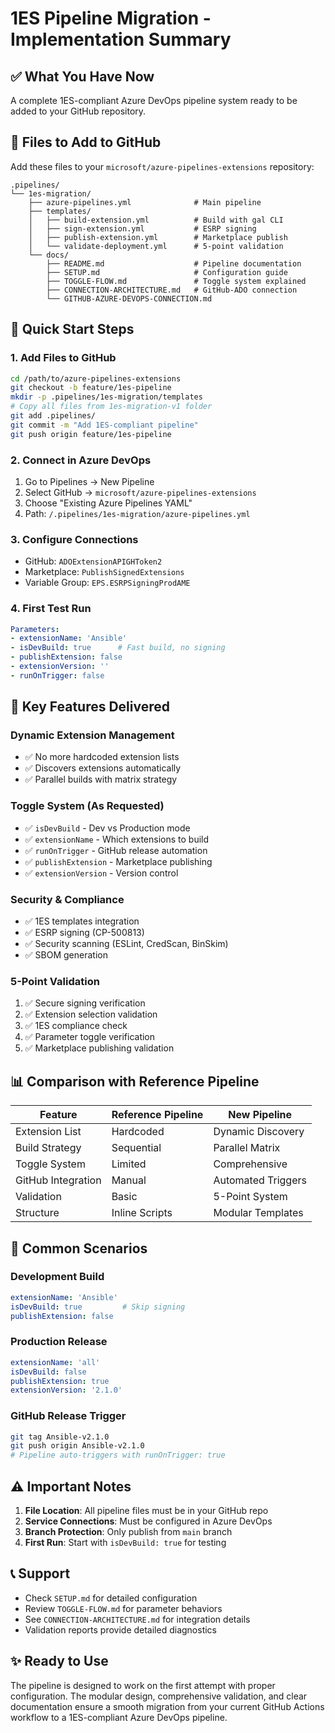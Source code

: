 # 1ES Pipeline Migration - Implementation Summary

## ✅ What You Have Now

A complete 1ES-compliant Azure DevOps pipeline system ready to be added to your GitHub repository.

## 📁 Files to Add to GitHub

Add these files to your `microsoft/azure-pipelines-extensions` repository:

```
.pipelines/
└── 1es-migration/
    ├── azure-pipelines.yml              # Main pipeline
    ├── templates/
    │   ├── build-extension.yml          # Build with gal CLI
    │   ├── sign-extension.yml           # ESRP signing
    │   ├── publish-extension.yml        # Marketplace publish
    │   └── validate-deployment.yml      # 5-point validation
    └── docs/
        ├── README.md                    # Pipeline documentation
        ├── SETUP.md                     # Configuration guide
        ├── TOGGLE-FLOW.md               # Toggle system explained
        ├── CONNECTION-ARCHITECTURE.md   # GitHub-ADO connection
        └── GITHUB-AZURE-DEVOPS-CONNECTION.md
```

## 🚀 Quick Start Steps

### 1. Add Files to GitHub
```bash
cd /path/to/azure-pipelines-extensions
git checkout -b feature/1es-pipeline
mkdir -p .pipelines/1es-migration/templates
# Copy all files from 1es-migration-v1 folder
git add .pipelines/
git commit -m "Add 1ES-compliant pipeline"
git push origin feature/1es-pipeline
```

### 2. Connect in Azure DevOps
1. Go to Pipelines → New Pipeline
2. Select GitHub → `microsoft/azure-pipelines-extensions`
3. Choose "Existing Azure Pipelines YAML"
4. Path: `/.pipelines/1es-migration/azure-pipelines.yml`

### 3. Configure Connections
- GitHub: `ADOExtensionAPIGHToken2`
- Marketplace: `PublishSignedExtensions`
- Variable Group: `EPS.ESRPSigningProdAME`

### 4. First Test Run
```yaml
Parameters:
- extensionName: 'Ansible'
- isDevBuild: true      # Fast build, no signing
- publishExtension: false
- extensionVersion: ''
- runOnTrigger: false
```

## 🎯 Key Features Delivered

### Dynamic Extension Management
- ✅ No more hardcoded extension lists
- ✅ Discovers extensions automatically
- ✅ Parallel builds with matrix strategy

### Toggle System (As Requested)
- ✅ `isDevBuild` - Dev vs Production mode
- ✅ `extensionName` - Which extensions to build
- ✅ `runOnTrigger` - GitHub release automation
- ✅ `publishExtension` - Marketplace publishing
- ✅ `extensionVersion` - Version control

### Security & Compliance
- ✅ 1ES templates integration
- ✅ ESRP signing (CP-500813)
- ✅ Security scanning (ESLint, CredScan, BinSkim)
- ✅ SBOM generation

### 5-Point Validation
1. ✅ Secure signing verification
2. ✅ Extension selection validation
3. ✅ 1ES compliance check
4. ✅ Parameter toggle verification
5. ✅ Marketplace publishing validation

## 📊 Comparison with Reference Pipeline

| Feature | Reference Pipeline | New Pipeline |
|---------|-------------------|--------------|
| Extension List | Hardcoded | Dynamic Discovery |
| Build Strategy | Sequential | Parallel Matrix |
| Toggle System | Limited | Comprehensive |
| GitHub Integration | Manual | Automated Triggers |
| Validation | Basic | 5-Point System |
| Structure | Inline Scripts | Modular Templates |

## 🔧 Common Scenarios

### Development Build
```yaml
extensionName: 'Ansible'
isDevBuild: true         # Skip signing
publishExtension: false
```

### Production Release
```yaml
extensionName: 'all'
isDevBuild: false
publishExtension: true
extensionVersion: '2.1.0'
```

### GitHub Release Trigger
```bash
git tag Ansible-v2.1.0
git push origin Ansible-v2.1.0
# Pipeline auto-triggers with runOnTrigger: true
```

## ⚠️ Important Notes

1. **File Location**: All pipeline files must be in your GitHub repo
2. **Service Connections**: Must be configured in Azure DevOps
3. **Branch Protection**: Only publish from `main` branch
4. **First Run**: Start with `isDevBuild: true` for testing

## 📞 Support

- Check `SETUP.md` for detailed configuration
- Review `TOGGLE-FLOW.md` for parameter behaviors
- See `CONNECTION-ARCHITECTURE.md` for integration details
- Validation reports provide detailed diagnostics

## ✨ Ready to Use

The pipeline is designed to work on the first attempt with proper configuration. The modular design, comprehensive validation, and clear documentation ensure a smooth migration from your current GitHub Actions workflow to a 1ES-compliant Azure DevOps pipeline.